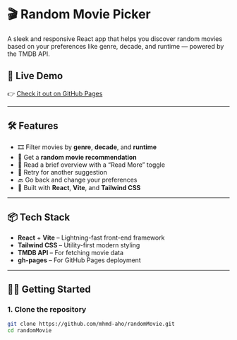 # 🎬 Random Movie Picker

A sleek and responsive React app that helps you discover random movies based on your preferences like genre, decade, and runtime — powered by the TMDB API.

## 🚀 Live Demo

👉 [Check it out on GitHub Pages](https://mhmd-aho.github.io/randomMovie/)

---

## 🛠 Features

- 🎞️ Filter movies by **genre**, **decade**, and **runtime**
- 🔀 Get a **random movie recommendation**
- 🧾 Read a brief overview with a “Read More” toggle
- 🔄 Retry for another suggestion
- 🔙 Go back and change your preferences
- 💅 Built with **React**, **Vite**, and **Tailwind CSS**

---

## 📦 Tech Stack

- **React** + **Vite** – Lightning-fast front-end framework
- **Tailwind CSS** – Utility-first modern styling
- **TMDB API** – For fetching movie data
- **gh-pages** – For GitHub Pages deployment

---

## 🧑‍💻 Getting Started

### 1. Clone the repository

```bash
git clone https://github.com/mhmd-aho/randomMovie.git
cd randomMovie
